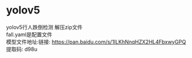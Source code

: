 # yolov5
yolov5行人跌倒检测
解压zip文件  
fall.yaml是配置文件  
模型文件地址:链接: https://pan.baidu.com/s/1ILKhNnqHZX2HL4FbxwyGPQ 提取码: d98u 
